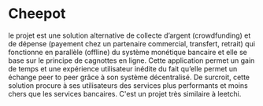 # Cheepot
le projet est une solution alternative de collecte d’argent (crowdfunding) et de dépense (payement chez un partenaire commercial, transfert, retrait) qui fonctionne en parallèle (offline) du système monétique bancaire et elle se base sur le principe de cagnottes en ligne. Cette application permet un gain de temps et une expérience utilisateur inédite du fait qu’elle permet un échange peer to peer grâce à son système décentralisé. De surcroit, cette solution procure à ses utilisateurs des services plus performants et moins chers que les services bancaires. C'est un projet très similaire à leetchi.
